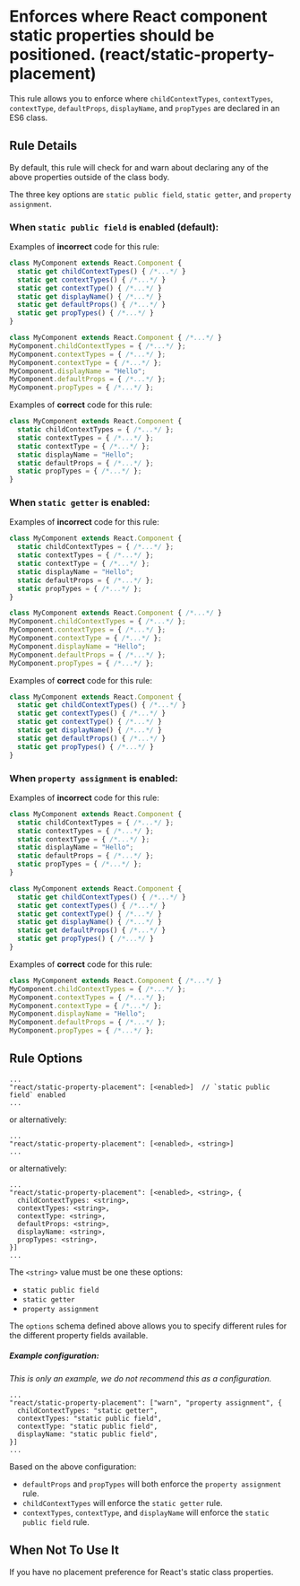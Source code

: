 # Enforces where React component static properties should be positioned. (react/static-property-placement)

This rule allows you to enforce where `childContextTypes`, `contextTypes`, `contextType`, `defaultProps`, `displayName`,
and `propTypes` are declared in an ES6 class.


## Rule Details

By default, this rule will check for and warn about declaring any of the above properties outside of the class body.

The three key options are `static public field`, `static getter`, and `property assignment`.

### When `static public field` is enabled (default):

Examples of **incorrect** code for this rule:

```js
class MyComponent extends React.Component {
  static get childContextTypes() { /*...*/ }
  static get contextTypes() { /*...*/ }
  static get contextType() { /*...*/ }
  static get displayName() { /*...*/ }
  static get defaultProps() { /*...*/ }
  static get propTypes() { /*...*/ }
}
```

```js
class MyComponent extends React.Component { /*...*/ }
MyComponent.childContextTypes = { /*...*/ };
MyComponent.contextTypes = { /*...*/ };
MyComponent.contextType = { /*...*/ };
MyComponent.displayName = "Hello";
MyComponent.defaultProps = { /*...*/ };
MyComponent.propTypes = { /*...*/ };
```

Examples of **correct** code for this rule:

```js
class MyComponent extends React.Component {
  static childContextTypes = { /*...*/ };
  static contextTypes = { /*...*/ };
  static contextType = { /*...*/ };
  static displayName = "Hello";
  static defaultProps = { /*...*/ };
  static propTypes = { /*...*/ };
}
```

### When `static getter` is enabled:

Examples of **incorrect** code for this rule:

```js
class MyComponent extends React.Component {
  static childContextTypes = { /*...*/ };
  static contextTypes = { /*...*/ };
  static contextType = { /*...*/ };
  static displayName = "Hello";
  static defaultProps = { /*...*/ };
  static propTypes = { /*...*/ };
}
```

```js
class MyComponent extends React.Component { /*...*/ }
MyComponent.childContextTypes = { /*...*/ };
MyComponent.contextTypes = { /*...*/ };
MyComponent.contextType = { /*...*/ };
MyComponent.displayName = "Hello";
MyComponent.defaultProps = { /*...*/ };
MyComponent.propTypes = { /*...*/ };
```

Examples of **correct** code for this rule:

```js
class MyComponent extends React.Component {
  static get childContextTypes() { /*...*/ }
  static get contextTypes() { /*...*/ }
  static get contextType() { /*...*/ }
  static get displayName() { /*...*/ }
  static get defaultProps() { /*...*/ }
  static get propTypes() { /*...*/ }
}
```

### When `property assignment` is enabled:

Examples of **incorrect** code for this rule:

```js
class MyComponent extends React.Component {
  static childContextTypes = { /*...*/ };
  static contextTypes = { /*...*/ };
  static contextType = { /*...*/ };
  static displayName = "Hello";
  static defaultProps = { /*...*/ };
  static propTypes = { /*...*/ };
}
```

```js
class MyComponent extends React.Component {
  static get childContextTypes() { /*...*/ }
  static get contextTypes() { /*...*/ }
  static get contextType() { /*...*/ }
  static get displayName() { /*...*/ }
  static get defaultProps() { /*...*/ }
  static get propTypes() { /*...*/ }
}
```

Examples of **correct** code for this rule:

```js
class MyComponent extends React.Component { /*...*/ }
MyComponent.childContextTypes = { /*...*/ };
MyComponent.contextTypes = { /*...*/ };
MyComponent.contextType = { /*...*/ };
MyComponent.displayName = "Hello";
MyComponent.defaultProps = { /*...*/ };
MyComponent.propTypes = { /*...*/ };
```

## Rule Options

```
...
"react/static-property-placement": [<enabled>]  // `static public field` enabled
...
```

or alternatively:

```
...
"react/static-property-placement": [<enabled>, <string>]
...
```

or alternatively:

```
...
"react/static-property-placement": [<enabled>, <string>, {
  childContextTypes: <string>,
  contextTypes: <string>,
  contextType: <string>,
  defaultProps: <string>,
  displayName: <string>,
  propTypes: <string>,
}]
...
```
The `<string>` value must be one these options:
* `static public field`
* `static getter`
* `property assignment`

The `options` schema defined above allows you to specify different rules for the different property fields available.

##### Example configuration:
_This is only an example, we do not recommend this as a configuration._
```
...
"react/static-property-placement": ["warn", "property assignment", {
  childContextTypes: "static getter",
  contextTypes: "static public field",
  contextType: "static public field",
  displayName: "static public field",
}]
...
```

Based on the above configuration:
* `defaultProps` and `propTypes` will both enforce the `property assignment` rule.
* `childContextTypes` will enforce the `static getter` rule.
* `contextTypes`, `contextType`, and `displayName` will  enforce the `static public field` rule.

## When Not To Use It

If you have no placement preference for React's static class properties.

